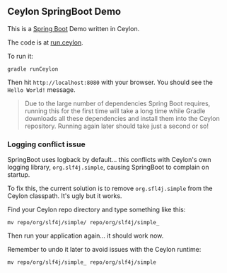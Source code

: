 ## Ceylon SpringBoot Demo

This is a [Spring Boot](http://projects.spring.io/spring-boot/) Demo written in Ceylon.

The code is at [run.ceylon](source/com/athaydes/springboot/run.ceylon).

To run it:

```
gradle runCeylon
```

Then hit `http://localhost:8080` with your browser. You should see the `Hello World!` message.

> Due to the large number of dependencies Spring Boot requires, running this for the first time will take a long time
  while Gradle downloads all these dependencies and install them into the Ceylon repository.
  Running again later should take just a second or so!

### Logging conflict issue

SpringBoot uses logback by default... this conflicts with Ceylon's own logging library, `org.slf4j.simple`, causing
SpringBoot to complain on startup.

To fix this, the current solution is to remove `org.sfl4j.simple` from the Ceylon classpath. It's ugly but it works.

Find your Ceylon repo directory and type something like this:

```
mv repo/org/slf4j/simple/ repo/org/slf4j/simple_
```

Then run your application again... it should work now.

Remember to undo it later to avoid issues with the Ceylon runtime:

```
mv repo/org/slf4j/simple_ repo/org/slf4j/simple
```

